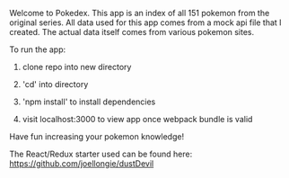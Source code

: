 Welcome to Pokedex. This app is an index of all 151 pokemon from the original series. All data used for this app comes from a mock api file that I created. The actual data itself comes from various pokemon sites.

To run the app:

1. clone repo into new directory

2. 'cd' into directory

3. 'npm install' to install dependencies

4. visit localhost:3000 to view app once webpack bundle is valid

Have fun increasing your pokemon knowledge! 

The React/Redux starter used can be found here: https://github.com/joellongie/dustDevil